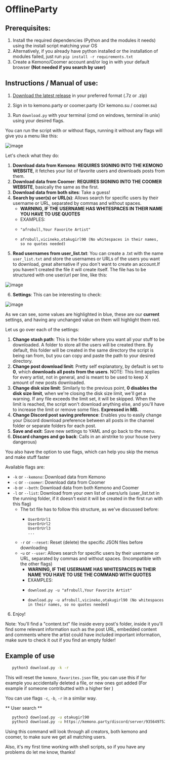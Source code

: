 
# OfflineParty

## Prerequisites:

1. Install the required dependencies (Python and the modules it needs) using the install script matching your OS
2. Alternatively, if you already have python installed or the installation of modules failed, just run ```pip install -r requirements.txt```
3. Create a Kemono/Coomer account and/or log in with your default browser **(Not needed if you search by user)**

## Instructions / Manual of use: 

1. [Download the latest release](https://github.com/2000GHz/OfflineParty/releases) in your preferred format (.7z or .zip)

2. Sign in to kemono.party or coomer.party (Or kemono.su / coomer.su)

3. Run `download.py` with your terminal (cmd on windows, terminal in unix) using your desired flags.

You can run the script with or without flags, running it without any flags will give you a menu like this:

![image](https://github.com/2000GHz/OfflineParty/assets/59731892/26bdb2a1-f3c6-4625-bd91-bc77ca9e9bf5)

Let's check what they do:

1. **Download data from Kemono**: **REQUIRES SIGNING INTO THE KEMONO WEBSITE**, it fetches your list of favorite users and downloads posts from them.
2. **Download data from Coomer**: **REQUIRES SIGNING INTO THE COOMER WEBSITE**, basically the same as the first.
3. **Download data from both sites**: Take a guess!
4. **Search by user(s) or URL(s)**: Allows search for specific users by their username or URL, separated by commas and without spaces.
    - **WARNING, IF THE USERNAME HAS WHITESPACES IN THEIR NAME YOU HAVE TO USE QUOTES**
    - EXAMPLES:
    -     "afrobull,Your Favorite Artist"
    -     afrobull,vicineko,otakugirl90 (No whitespaces in their names, so no quotes needed)
5. **Read usernames from user_list.txt**: You can create a .txt with the name `user_list.txt` and store the usernames or URLs of the users you want to download, great alternative if you don't want to create an account.If you haven't created the file it will create itself. The file has to be structured with one user/url per line, like this:

![image](https://github.com/2000GHz/OfflineParty/assets/59731892/7421a0a7-56d2-4dda-96ed-9e9c8c6053a6)


6. **Settings**: This can be interesting to check:

![image](https://github.com/2000GHz/OfflineParty/assets/59731892/a36ce528-bdcf-42ff-acd7-44ee879aa90b)

As we can see, some values are highlighted in blue, these are our **current** settings, and having any unchanged value on them will highlight them red.

Let us go over each of the settings: 

1. **Change stash path**: This is the folder where you want all your stuff to be downloaded. A folder to store all the users will be created there. By default, this folder will be created in the same directory the script is being ran from, but you can copy and paste the path to your desired directory.
2. **Change post download limit**: Pretty self explanatory, by default is set to **0**, which **downloads all posts from the users**. NOTE: This limit applies for every artist, not in general, and is meant to be used to keep X amount of new posts downloaded.
3. **Change disk size limit**: Similarly to the previous point, **0 disables the disk size limit**, when we're closing the disk size limit, we'll get a warning. If any file exceeds the limit set, it will be skipped. When the limit is reached, the script won't download anything else, and you'll have to increase the limit or remove some files. **Expressed in MB.**
4. **Change Discord post saving preference**: Enables you to easily change your Discord download preference between all posts in the channel folder or separate folders for each post.
5. **Save and exit**: Save new settings to YAML and go back to the menu.
6. **Discard changes and go back**: Calls in an airstrike to your house (very dangerous)

You also have the option to use flags, which can help you skip the menus and make stuff faster

Available flags are:
- `-k` or `--kemono`: Download data from Kemono
- `-c` or `--coomer`: Download data from Coomer
- `-b` or `--both`: Download data from both Kemono and Coomer
- `-l` or `--list`: Download from your own list of users/urls (user_list.txt in the running folder, if it doesn't exist it will be created in the first run with this flag)
  - The txt file has to follow this structure, as we've discussed before:
    - ```
      UserOrUrl1
      UserOrUrl2
      UserOrUrl3
      ... 
  - `-r` or `--reset`: Reset (delete) the specific JSON files before downloading
  - -`u` or `--user`: Allows search for specific users by their username or URL, separated by commas and without spaces. (Incompatible with the other flags)
    - **WARNING, IF THE USERNAME HAS WHITESPACES IN THEIR NAME YOU HAVE TO USE THE COMMAND WITH QUOTES**
    - EXAMPLES:
    -     download.py -u "afrobull,Your Favorite Artist"
    -     download.py -u afrobull,vicineko,otakugirl90 (No whitespaces in their names, so no quotes needed)

6. Enjoy!

Note: You'll find a "content.txt" file inside every post's folder, inside it you'll find some relevant information such as the post URL, embedded content and comments where the artist could have included important information, make sure to check it out if you find an empty folder!

## Example of use

```bash
   python3 download.py -k -r
```
This will reset the `kemono_favorites.json` file, you can use this if for example you accidentally deleted a file, or new ones got added (For example if someone contributted with a higher tier )

You can use flags `-c`, `-b`, `-r` in a similar way.

** User search **
```bash
   python3 download.py -u otakugirl90
   python3 download.py -u https://kemono.party/discord/server/935649752475897936
```

Using this command will look through all creators, both kemono and coomer, to make sure we get all matching users.

Also, it's my first time working with shell scripts, so if you have any problems do let me know, thanks! 
